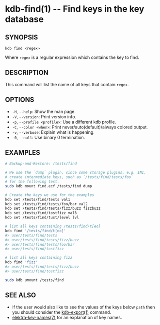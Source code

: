 kdb-find(1) -- Find keys in the key database
================================

## SYNOPSIS

`kdb find <regex>`

Where `regex` is a regular expression which contains the key to find.

## DESCRIPTION

This command will list the name of all keys that contain `regex`.

## OPTIONS

- `-H`, `--help`:
  Show the man page.
- `-V`, `--version`:
  Print version info.
- `-p`, `--profile <profile>`:
  Use a different kdb profile.
- `-C`, `--color <when>`:
  Print never/auto(default)/always colored output.
- `-v`, `--verbose`:
  Explain what is happening.
- `-0`, `--null`:
  Use binary 0 termination.

## EXAMPLES

```sh
# Backup-and-Restore: /tests/find

# We use the `dump` plugin, since some storage plugins, e.g. INI,
# create intermediate keys, such as `/tests/find/tests/foo`
# for the following test.
sudo kdb mount find.ecf /tests/find dump

# Create the keys we use for the examples
kdb set /tests/find/tests val1
kdb set /tests/find/tests/foo/bar val2
kdb set /tests/find/tests/fizz/buzz fizzbuzz
kdb set /tests/find/tostfizz val3
kdb set /tests/find/tust/level lvl

# list all keys containing /tests/find/t[eo]
kdb find '/tests/find/t[eo]'
#> user/tests/find/tests
#> user/tests/find/tests/fizz/buzz
#> user/tests/find/tests/foo/bar
#> user/tests/find/tostfizz

# list all keys containing fizz
kdb find 'fizz'
#> user/tests/find/tests/fizz/buzz
#> user/tests/find/tostfizz

sudo kdb umount /tests/find
```

## SEE ALSO

- If the user would also like to see the values of the keys below `path` then you should
consider the [kdb-export(1)](kdb-export.md) command.
- [elektra-key-names(7)](elektra-key-names.md) for an explanation of key names.
